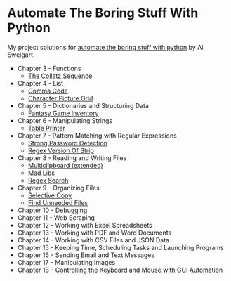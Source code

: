 # Automate The Boring Stuff With Python

My project solutions for [automate the boring stuff with python](https://automatetheboringstuff.com) by Al Sweigart.

- Chapter 3 - Functions
  - [The Collatz Sequence](https://github.com/erikstreller/books/tree/main/automate-the-boring-stuff-with-python/the_collatz_sequence)
- Chapter 4 - List
  - [Comma Code](https://github.com/erikstreller/books/tree/main/automate-the-boring-stuff-with-python/comma_code)
  - [Character Picture Grid](https://github.com/erikstreller/books/tree/main/automate-the-boring-stuff-with-python/character_picture_grid)
- Chapter 5 - Dictionaries and Structuring Data
  - [Fantasy Game Inventory](https://github.com/erikstreller/books/tree/main/automate-the-boring-stuff-with-python/fantasy_game_inventory)
- Chapter 6 - Manipulating Strings
  - [Table Printer](https://github.com/erikstreller/books/tree/main/automate-the-boring-stuff-with-python/table_printer)
- Chapter 7 - Pattern Matching with Regular Expressions
  - [Strong Password Detection](https://github.com/erikstreller/books/tree/main/automate-the-boring-stuff-with-python/strong_password_detection)
  - [Regex Version Of Strip](https://github.com/erikstreller/books/tree/main/automate-the-boring-stuff-with-python/regex_strip)
- Chapter 8 - Reading and Writing Files
  - [Multiclipboard (extended)](https://github.com/erikstreller/books/tree/main/automate-the-boring-stuff-with-python/multiclipboard)
  - [Mad Libs](https://github.com/erikstreller/books/tree/main/automate-the-boring-stuff-with-python/mad_libs)
  - [Regex Search](https://github.com/erikstreller/books/tree/main/automate-the-boring-stuff-with-python/regex_search)
- Chapter 9 - Organizing Files
  - [Selective Copy](https://github.com/erikstreller/books/tree/main/automate-the-boring-stuff-with-python/selective_copy)
  - [Find Unneeded Files](https://github.com/erikstreller/books/tree/main/automate-the-boring-stuff-with-python/find_unneeded_files)
- Chapter 10 - Debugging
- Chapter 11 - Web Scraping
- Chapter 12 - Working with Excel Spreadsheets
- Chapter 13 - Working with PDF and Word Documents
- Chapter 14 - Working with CSV Files and JSON Data
- Chapter 15 - Keeping Time, Scheduling Tasks and Launching Programs
- Chapter 16 - Sending Email and Text Messages
- Chapter 17 - Manipulating Images
- Chapter 18 - Controlling the Keyboard and Mouse with GUI Automation
